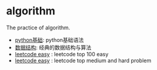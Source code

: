 # algorithm
The practice of algorithm.

- [python基础](./python): python基础语法
- [数据结构](./数据结构): 经典的数据结构与算法
- [leetcode easy](./Leetcode/leetcode-easy.ipynb) : leetcode top 100 easy
- [leetcode easy](./Leetcode/leetcode-medium-and-hard.ipynb) : leetcode top medium and hard problem

